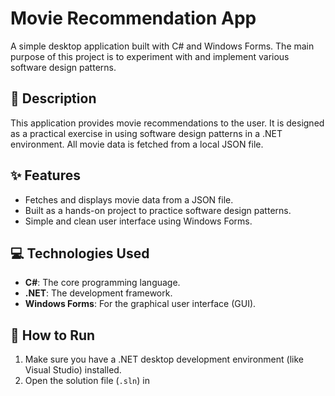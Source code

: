 # Movie Recommendation App

A simple desktop application built with C# and Windows Forms. The main purpose of this project is to experiment with and implement various software design patterns.

## 📝 Description

This application provides movie recommendations to the user. It is designed as a practical exercise in using software design patterns in a .NET environment. All movie data is fetched from a local JSON file.

## ✨ Features

* Fetches and displays movie data from a JSON file.
* Built as a hands-on project to practice software design patterns.
* Simple and clean user interface using Windows Forms.

## 💻 Technologies Used

* **C#**: The core programming language.
* **.NET**: The development framework.
* **Windows Forms**: For the graphical user interface (GUI).

## 🚀 How to Run

1.  Make sure you have a .NET desktop development environment (like Visual Studio) installed.
2.  Open the solution file (`.sln`) in
